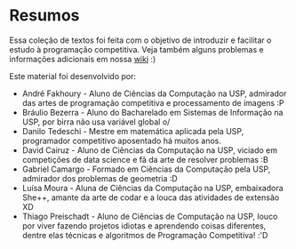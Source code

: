 # Resumos

Essa coleção de textos foi feita com o objetivo de introduzir e facilitar o estudo à programação competitiva. Veja também alguns problemas e informações adicionais em nossa [wiki](https://github.com/icmcgema/gema/wiki) :)

Este material foi desenvolvido por:
- André Fakhoury - Aluno de Ciências da Computação na USP, admirador das artes de programação competitiva e processamento de imagens :P
- Bráulio Bezerra - Aluno do Bacharelado em Sistemas de Informação na USP, por birra não usa variável global o/
- Danilo Tedeschi - Mestre em matemática aplicada pela USP, programador competitivo aposentado há muitos anos.
- David Cairuz - Aluno de Ciências da Computação na USP, viciado em competições de data science e fã da arte de resolver problemas :B
- Gabriel Camargo - Formado em Ciências da Computação pela USP, admirador dos problemas de geometria :D
- Luísa Moura - Aluna de Ciências da Computação na USP, embaixadora She++, amante da arte de codar e a louca das atividades de extensão XD
- Thiago Preischadt - Aluno de Ciências de Computação na USP, louco por viver fazendo projetos idiotas e aprendendo coisas diferentes, dentre elas técnicas e algoritmos de Programação Competitiva! :'D